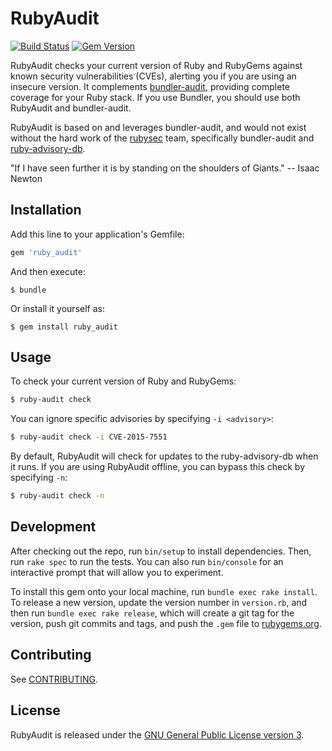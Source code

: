 # RubyAudit

[![Build Status](https://travis-ci.org/civisanalytics/ruby_audit.svg?branch=master)](https://travis-ci.org/civisanalytics/ruby_audit)
[![Gem Version](https://badge.fury.io/rb/ruby_audit.svg)](http://badge.fury.io/rb/ruby_audit)

RubyAudit checks your current version of Ruby and RubyGems against known security vulnerabilities (CVEs), alerting you if you are using an insecure version.
It complements [bundler-audit](https://github.com/rubysec/bundler-audit), providing complete coverage for your Ruby stack.
If you use Bundler, you should use both RubyAudit and bundler-audit.

RubyAudit is based on and leverages bundler-audit, and would not exist without the hard work of the [rubysec](https://github.com/rubysec) team, specifically bundler-audit and [ruby-advisory-db](https://github.com/rubysec/ruby-advisory-db).

"If I have seen further it is by standing on the shoulders of Giants." -- Isaac Newton

## Installation

Add this line to your application's Gemfile:

```ruby
gem 'ruby_audit'
```

And then execute:

    $ bundle

Or install it yourself as:

    $ gem install ruby_audit

## Usage

To check your current version of Ruby and RubyGems:

```bash
$ ruby-audit check
```

You can ignore specific advisories by specifying `-i <advisory>`:

```bash
$ ruby-audit check -i CVE-2015-7551
```

By default, RubyAudit will check for updates to the ruby-advisory-db when it runs.
If you are using RubyAudit offline, you can bypass this check by specifying `-n`:

```bash
$ ruby-audit check -n
```

## Development

After checking out the repo, run `bin/setup` to install dependencies.
Then, run `rake spec` to run the tests.
You can also run `bin/console` for an interactive prompt that will allow you to experiment.

To install this gem onto your local machine, run `bundle exec rake install`.
To release a new version, update the version number in `version.rb`, and then run `bundle exec rake release`, which will create a git tag for the version, push git commits and tags, and push the `.gem` file to [rubygems.org](https://rubygems.org).

## Contributing

See [CONTRIBUTING](CONTRIBUTING.md).

## License

RubyAudit is released under the [GNU General Public License version 3](LICENSE.md).
